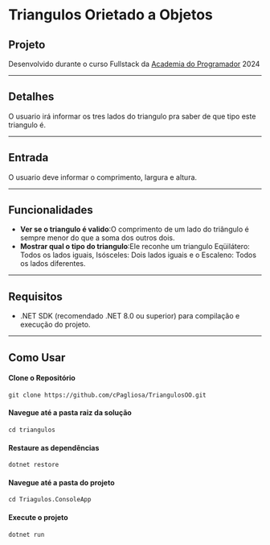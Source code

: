 # Triangulos Orietado a Objetos

## Projeto

Desenvolvido durante o curso Fullstack da [Academia do Programador](https://www.academiadoprogramador.net) 2024

---
## Detalhes

O usuario irá informar os tres lados do triangulo pra saber de que tipo este triangulo é.

---
## Entrada

O usuario deve informar o comprimento, largura e altura.

---
## Funcionalidades

- __Ver se o triangulo é valido__:O comprimento de um lado do triângulo é sempre menor do que a soma dos outros dois.
- __Mostrar qual o tipo do triangulo__:Ele reconhe um triangulo Eqüilátero: Todos os lados iguais, Isósceles: Dois lados iguais e o Escaleno: Todos os lados diferentes.

---
## Requisitos

- .NET SDK (recomendado .NET 8.0 ou superior) para compilação e execução do projeto.
---
## Como Usar

#### Clone o Repositório
```
git clone https://github.com/cPagliosa/TriangulosOO.git
```

#### Navegue até a pasta raiz da solução
```
cd triangulos
```

#### Restaure as dependências
```
dotnet restore
```

#### Navegue até a pasta do projeto
```
cd Triagulos.ConsoleApp
```

#### Execute o projeto
```
dotnet run
```
